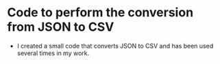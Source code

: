 # Code to perform the conversion from JSON to CSV

- I created a small code that converts JSON to CSV and has been used several times in my work.
